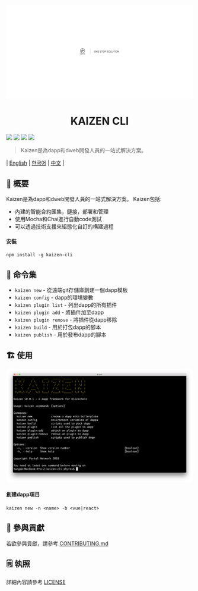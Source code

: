 <p align=center>
<img src="./assets/title.png">
</p>


<p align=center>
<h1 align=center>KAIZEN CLI</h1>
</p>

<a target="_blank" href="https://circleci.com/gh/PhyrexTsai/kaizen-cli" title="CircleCI">
<img src="https://circleci.com/gh/PhyrexTsai/kaizen-cli/tree/master.svg?style=shield"/></a>
<a target="_blank" href="https://github.com/PortalNetwork/nifty-game/pulls" title="PRs Welcome"><img src="https://img.shields.io/badge/PRs-welcome-blue.svg"></a>
<img src="https://img.shields.io/hackage-deps/v/lens.svg"/>
<a target="_blank" href="#"><img src="https://img.shields.io/github/license/mashape/apistatus.svg"/></a>

> Kaizen是為dapp和dweb開發人員的一站式解決方案。

| [English](./README.md) | [한국어](./README_KR.md) | [中文](./README_ZH.md) |

## 🚀 概要
Kaizen是為dapp和dweb開發人員的一站式解決方案。 Kaizen包括:
- 內建的智能合約匯集，鏈接，部署和管理
- 使用Mocha和Chai進行自動code測試
- 可以透過技術支援來組態化自訂的構建過程

#### 安裝
```
npm install -g kaizen-cli 
```

## 🔨 命令集

- `kaizen new` - 從遠端git存儲庫創建一個dapp模板
- `kaizen config` - dapp的環境變數
- `kaizen plugin list` - 列出dapp的所有插件
- `kaizen plugin add` - 將插件加至dapp
- `kaizen plugin remove` - 將插件從dapp移除
- `kaizen build` - 用於打包dapp的腳本
- `kaizen publish` - 用於發布dapp的腳本

## 🏗 使用

![kaizen-cli](./assets/kaizen-cli.png)

#### 創建dapp項目

```
kaizen new -n <name> -b <vue|react>
```

## 📣 參與貢獻
若欲參與貢獻，請參考 [CONTRIBUTING.md](./CONTRIBUTING.md)

## 🗒 執照
詳細內容請參考 [LICENSE](./LICENSE)
